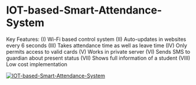 # IOT-based-Smart-Attendance-System
Key Features:
(I) Wi-Fi based control system
(II) Auto-updates in websites every 6 seconds
(III) Takes attendance time as well as leave time
(IV) Only permits access to valid cards
(V) Works in private server
(VI) Sends SMS to guardian about present status
(VII) Shows full information of a student
(VIII) Low cost implementation


[![IOT-based-Smart-Attendance-System](https://img.youtube.com/vi/rNy-b9OzK3M/0.jpg)](https://www.youtube.com/watch?v=rNy-b9OzK3M)
